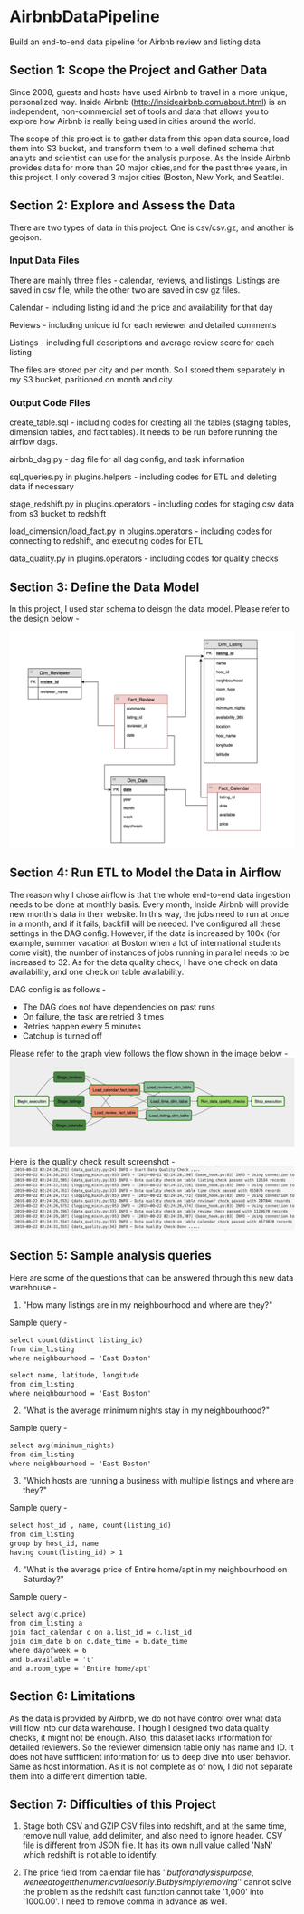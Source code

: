 # AirbnbDataPipeline
Build an end-to-end data pipeline for Airbnb review and listing data 

## Section 1: Scope the Project and Gather Data
Since 2008, guests and hosts have used Airbnb to travel in a more unique, personalized way. Inside Airbnb (http://insideairbnb.com/about.html) is an independent, non-commercial set of tools and data that allows you to explore how Airbnb is really being used in cities around the world.

The scope of this project is to gather data from this open data source, load them into S3 bucket, and transform them to a well defined schema that analyts and scientist can use for the analysis purpose. As the Inside Airbnb provides data for more than 20 major cities,and for the past three years, in this project, I only covered 3 major cities (Boston, New York, and Seattle). 

## Section 2: Explore and Assess the Data
There are two types of data in this project. One is csv/csv.gz, and another is geojson. 

### Input Data Files 
There are mainly three files - calendar, reviews, and listings. Listings are saved in csv file, while the other two are saved in csv gz files. 

Calendar - including listing id and the price and availability for that day

Reviews - including unique id for each reviewer and detailed comments

Listings - including full descriptions and average review score for each listing 

The files are stored per city and per month. So I stored them separately in my S3 bucket, paritioned on month and city. 

### Output Code Files

create_table.sql - including codes for creating all the tables (staging tables, dimension tables, and fact tables). It needs to be run before running the airflow dags. 

airbnb_dag.py - dag file for all dag config, and task information 

sql_queries.py in plugins.helpers - including codes for ETL and deleting data if necessary 

stage_redshift.py in plugins.operators - including codes for staging csv data from s3 bucket to redshift 

load_dimension/load_fact.py in plugins.operators - including codes for connecting to redshift, and executing codes for ETL 

data_quality.py in plugins.operators - including codes for quality checks 

## Section 3: Define the Data Model
In this project, I used star schema to deisgn the data model. Please refer to the design below - 

![Data Model](/data%20diagram.png)

## Section 4: Run ETL to Model the Data in Airflow 
The reason why I chose airflow is that the whole end-to-end data ingestion needs to be done at monthly basis. Every month, Inside Airbnb will provide new month's data in their website. In this way, the jobs need to run at once in a month, and if it fails, backfill will be needed. I've configured all these settings in the DAG config. However, if the data is increased by 100x (for example, summer vacation at Boston when a lot of international students come visit), the number of instances of jobs running in parallel needs to be increased to 32. As for the data quality check, I have one check on data availability, and one check on table availability. 

DAG config is as follows - 
* The DAG does not have dependencies on past runs
* On failure, the task are retried 3 times
* Retries happen every 5 minutes
* Catchup is turned off

Please refer to the graph view follows the flow shown in the image below - 
![Airflow Graph View](/airflow.png)

Here is the quality check result screenshot - 
![Quality check](/quality%20check.png)

## Section 5: Sample analysis queries 

Here are some of the questions that can be answered through this new data warehouse - 

1. "How many listings are in my neighbourhood and where are they?"

Sample query - 
```
select count(distinct listing_id) 
from dim_listing 
where neighbourhood = 'East Boston'
```
```
select name, latitude, longitude
from dim_listing 
where neighbourhood = 'East Boston'
```
2. "What is the average minimum nights stay in my neighbourhood?"

Sample query - 
```
select avg(minimum_nights) 
from dim_listing 
where neighbourhood = 'East Boston'
```
3. "Which hosts are running a business with multiple listings and where are they?"

Sample query - 
```
select host_id , name, count(listing_id)
from dim_listing 
group by host_id, name 
having count(listing_id) > 1 
```
4. "What is the average price of Entire home/apt in my neighbourhood on Saturday?"

Sample query - 
```
select avg(c.price) 
from dim_listing a 
join fact_calendar c on a.list_id = c.list_id
join dim_date b on c.date_time = b.date_time 
where dayofweek = 6 
and b.available = 't'
and a.room_type = 'Entire home/apt'
```

## Section 6: Limitations 
As the data is provided by Airbnb, we do not have control over what data will flow into our data warehouse. Though I designed two data quality checks, it might not be enough. Also, this dataset lacks information for detailed reviewers. So the reviewer dimension table only has name and ID. It does not have suffficient information for us to deep dive into user behavior. Same as host information. As it is not complete as of now, I did not separate them into a different dimention table. 

## Section 7: Difficulties of this Project
1. Stage both CSV and GZIP CSV files into redshift, and at the same time, remove null value, add delimiter, and also need to ignore header. CSV file is different from JSON file. It has its own null value called 'NaN' which redshift is not able to identify. 

2. The price field from calendar file has '$' but for analysis purpose, we need to get the numeric values only. But by simply removing '$' cannot solve the problem as the redshift cast function cannot take '1,000' into '1000.00'. I need to remove comma in advance as well. 

